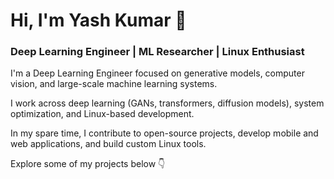 # Hi, I'm Yash Kumar 👋

### Deep Learning Engineer | ML Researcher | Linux Enthusiast

I'm a Deep Learning Engineer focused on generative models, computer vision, and large-scale machine learning systems.  

I work across deep learning (GANs, transformers, diffusion models), system optimization, and Linux-based development.

In my spare time, I contribute to open-source projects, develop mobile and web applications, and build custom Linux tools.  

Explore some of my projects below 👇
